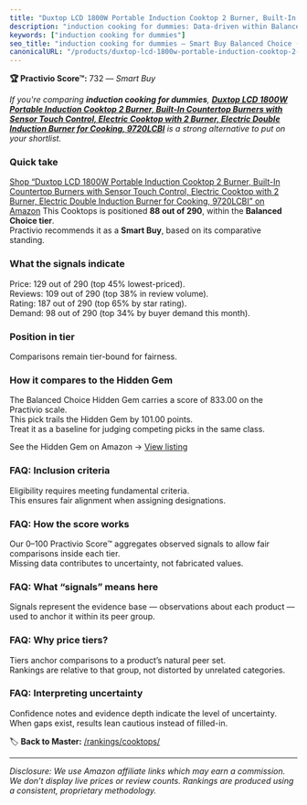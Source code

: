 ```yaml
---
title: "Duxtop LCD 1800W Portable Induction Cooktop 2 Burner, Built-In Countertop Burners with Sensor Touch Control, Electric Cooktop with 2 Burner, Electric Double Induction Burner for Cooking, 9720LCBI"
description: "induction cooking for dummies: Data-driven within Balanced Choice ranking using the Practivio Score™. Positioned by quality, value, demand, findability, moment…"
keywords: ["induction cooking for dummies"]
seo_title: "induction cooking for dummies — Smart Buy Balanced Choice (2025)"
canonicalURL: "/products/duxtop-lcd-1800w-portable-induction-cooktop-2-burner-built-in-countertop-burners-with-sensor-touch-control-electric-cooktop-with-2-burner-electric-double-induction-burner-for-cooking-9720lcbi-B08GQZBWNW/"
---
```


**🏆 Practivio Score™:** 732 — _Smart Buy_


*If you're comparing **induction cooking for dummies**, **[Duxtop LCD 1800W Portable Induction Cooktop 2 Burner, Built-In Countertop Burners with Sensor Touch Control, Electric Cooktop with 2 Burner, Electric Double Induction Burner for Cooking, 9720LCBI](https://www.amazon.com/dp/B08GQZBWNW?tag=practivio-20)** is a strong alternative to put on your shortlist.*
### Quick take
[Shop “Duxtop LCD 1800W Portable Induction Cooktop 2 Burner, Built-In Countertop Burners with Sensor Touch Control, Electric Cooktop with 2 Burner, Electric Double Induction Burner for Cooking, 9720LCBI” on Amazon](https://www.amazon.com/dp/B08GQZBWNW?tag=practivio-20)
This Cooktops is positioned **88 out of 290**, within the **Balanced Choice tier**.  
Practivio recommends it as a **Smart Buy**, based on its comparative standing.

### What the signals indicate
Price: 129 out of 290 (top 45% lowest-priced).  
Reviews: 109 out of 290 (top 38% in review volume).  
Rating: 187 out of 290 (top 65% by star rating).  
Demand: 98 out of 290 (top 34% by buyer demand this month).

### Position in tier
Comparisons remain tier-bound for fairness.

### How it compares to the Hidden Gem
The Balanced Choice Hidden Gem carries a score of 833.00 on the Practivio scale.  
This pick trails the Hidden Gem by 101.00 points.  
Treat it as a baseline for judging competing picks in the same class.  

See the Hidden Gem on Amazon → [View listing](https://www.amazon.com/dp/B07GB149V7?tag=practivio-20)

### FAQ: Inclusion criteria
Eligibility requires meeting fundamental criteria.  
This ensures fair alignment when assigning designations.

### FAQ: How the score works
Our 0–100 Practivio Score™ aggregates observed signals to allow fair comparisons inside each tier.  
Missing data contributes to uncertainty, not fabricated values.

### FAQ: What “signals” means here
Signals represent the evidence base — observations about each product — used to anchor it within its peer group.

### FAQ: Why price tiers?
Tiers anchor comparisons to a product’s natural peer set.  
Rankings are relative to that group, not distorted by unrelated categories.

### FAQ: Interpreting uncertainty
Confidence notes and evidence depth indicate the level of uncertainty.  
When gaps exist, results lean cautious instead of filled-in.


🏷️ **Back to Master:** [/rankings/cooktops/](/rankings/cooktops/)

---
_Disclosure: We use Amazon affiliate links which may earn a commission. We don’t display live prices or review counts. Rankings are produced using a consistent, proprietary methodology._
